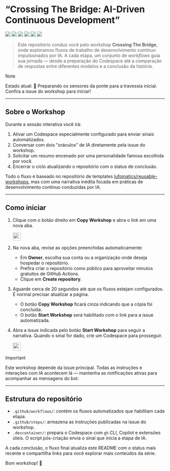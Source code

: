 # “Crossing The Bridge: AI-Driven Continuous Development”

![](https://github.com/mfparreira/workshop-crossing-the-bridge/actions/workflows/0-crossing-prologue.yaml/badge.svg)
![](https://github.com/mfparreira/workshop-crossing-the-bridge/actions/workflows/1-codespace-awakening.yaml/badge.svg)
![](https://github.com/mfparreira/workshop-crossing-the-bridge/actions/workflows/2-summon-first-oracle.yaml/badge.svg)
![](https://github.com/mfparreira/workshop-crossing-the-bridge/actions/workflows/3-call-second-oracle.yaml/badge.svg)
![](https://github.com/mfparreira/workshop-crossing-the-bridge/actions/workflows/4-bridge-synthesis.yaml/badge.svg)
![](https://github.com/mfparreira/workshop-crossing-the-bridge/actions/workflows/5-bridge-farewell.yaml/badge.svg)

> Este repositório conduz você pelo workshop **Crossing The Bridge**, onde exploramos fluxos de trabalho de desenvolvimento contínuo impulsionados por IA.
> A cada etapa, um conjunto de _workflows_ guia sua jornada — desde a preparação do Codespace até a comparação de respostas entre diferentes modelos e a conclusão da história.

> [!NOTE]
> Estado atual: <!--WORKSHOP_STATUS-->🌉 Preparando os sensores da ponte para a travessia inicial. Confira a issue do workshop para iniciar!<!--END_WORKSHOP_STATUS-->

---

## Sobre o Workshop

Durante a sessão interativa você irá:

1. Ativar um Codespace especialmente configurado para enviar sinais automatizados.
2. Conversar com dois "oráculos" de IA diretamente pela issue do workshop.
3. Solicitar um resumo encenado por uma personalidade famosa escolhida por você.
4. Encerrar o ciclo atualizando o repositório com o status de conclusão.

Todo o fluxo é baseado no repositório de templates [lufomatics/reusable-workshops](https://github.com/lufomatics/reusable-workshops), mas com uma narrativa inédita focada em práticas de desenvolvimento contínuo conduzidas por IA.

---

## Como iniciar

1. Clique com o botão direito em **Copy Workshop** e abra o link em uma nova aba.

   <a id="copy-workshop">
      <img src="https://img.shields.io/badge/📠_Copy_Workshop-AAA" height="25pt"/>
   </a>

2. Na nova aba, revise as opções preenchidas automaticamente:
   - Em **Owner**, escolha sua conta ou a organização onde deseja hospedar o repositório.
   - Prefira criar o repositório como público para aproveitar minutos gratuitos de GitHub Actions.
   - Clique em **Create repository**.

3. Aguarde cerca de 20 segundos até que os fluxos estejam configurados. É normal precisar atualizar a página.
   - O botão **Copy Workshop** ficará cinza indicando que a cópia foi concluída.
   - O botão **Start Workshop** será habilitado com o link para a issue automatizada.

4. Abra a issue indicada pelo botão **Start Workshop** para seguir a narrativa. Quando o sinal for dado, crie um Codespace para prosseguir.

   <a id="start-workshop" href="https://github.com/mfparreira/workshop-crossing-the-bridge/issues/1">
      <img src="https://img.shields.io/badge/🚀_Start_Workshop-008000" height="25pt"/>
   </a>

> [!IMPORTANT]
> Este workshop depende da issue principal. Todas as instruções e interações com IA acontecem lá — mantenha as notificações ativas para acompanhar as mensagens do bot.

---

## Estrutura do repositório

- `.github/workflows/`: contém os fluxos automatizados que habilitam cada etapa.
- `.github/steps/`: armazena as instruções publicadas na issue do workshop.
- `.devcontainer/`: prepara o Codespace com `gh` CLI, Copilot e extensões úteis. O script pós-criação envia o sinal que inicia a etapa de IA.

A cada conclusão, o fluxo final atualiza este README com o status mais recente e compartilha links para você explorar mais conteúdos da série.

Bom workshop! 🐬

